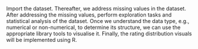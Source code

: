 Import the dataset.
Thereafter, we address missing values in the dataset.
After addressing the missing values, perform exploration tasks and statistical analysis of the dataset. 
Once we understand the data type, e.g., numerical or non-numerical, to determine its structure, we can use the appropriate library tools to visualise it.
Finally, the rating distribution visuals will be implemented using R.
